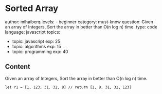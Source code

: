 # Sorted Array
  author: mihaiberq
  levels:
    - beginner
  category: must-know
  question: Given an array of Integers, Sort the array in better than O(n log n) time.
  type: code
  language: javascript
  topics:
  - topic: javascript
    exp: 25
  - topic: algorithms
    exp: 15
  - topic: programming
    exp: 40



## Content

Given an array of Integers, Sort the array in better than O(n log n) time.
```
let r1 = [1, 123, 31, 32, 8] // return [1, 8, 31, 32, 123]


```
